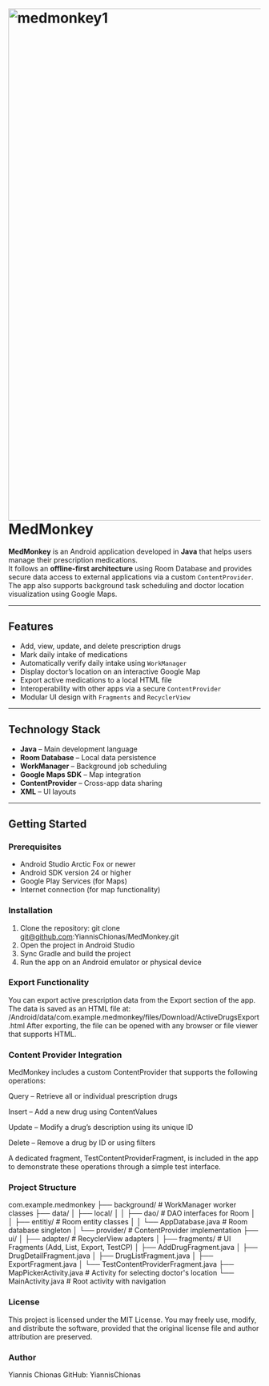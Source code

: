 # <img width="1024" height="1024" alt="medmonkey1" src="https://github.com/user-attachments/assets/9fe468f5-8897-4daa-9dab-edf79c47b1d1" /> MedMonkey

**MedMonkey** is an Android application developed in **Java** that helps users manage their prescription medications.  
It follows an **offline-first architecture** using Room Database and provides secure data access to external applications via a custom `ContentProvider`.  
The app also supports background task scheduling and doctor location visualization using Google Maps.

---

## Features

- Add, view, update, and delete prescription drugs  
- Mark daily intake of medications  
- Automatically verify daily intake using `WorkManager`  
- Display doctor’s location on an interactive Google Map  
- Export active medications to a local HTML file  
- Interoperability with other apps via a secure `ContentProvider`  
- Modular UI design with `Fragments` and `RecyclerView`  

---

## Technology Stack

- **Java** – Main development language  
- **Room Database** – Local data persistence  
- **WorkManager** – Background job scheduling  
- **Google Maps SDK** – Map integration  
- **ContentProvider** – Cross-app data sharing  
- **XML** – UI layouts  

---

## Getting Started

### Prerequisites

- Android Studio Arctic Fox or newer  
- Android SDK version 24 or higher  
- Google Play Services (for Maps)  
- Internet connection (for map functionality)  

### Installation

1. Clone the repository:
   git clone git@github.com:YiannisChionas/MedMonkey.git
2. Open the project in Android Studio
3. Sync Gradle and build the project
4. Run the app on an Android emulator or physical device

### Export Functionality

You can export active prescription data from the Export section of the app.
The data is saved as an HTML file at:
  /Android/data/com.example.medmonkey/files/Download/ActiveDrugsExport.html
After exporting, the file can be opened with any browser or file viewer that supports HTML.

### Content Provider Integration

MedMonkey includes a custom ContentProvider that supports the following operations:

Query – Retrieve all or individual prescription drugs

Insert – Add a new drug using ContentValues

Update – Modify a drug’s description using its unique ID

Delete – Remove a drug by ID or using filters

A dedicated fragment, TestContentProviderFragment, is included in the app to demonstrate these operations through a simple test interface.

### Project Structure

com.example.medmonkey
├── background/                  # WorkManager worker classes
├── data/
│   ├── local/
│   │   ├── dao/                 # DAO interfaces for Room
│   │   ├── entitiy/             # Room entity classes
│   │   └── AppDatabase.java     # Room database singleton
│   └── provider/                # ContentProvider implementation
├── ui/
│   ├── adapter/                 # RecyclerView adapters
│   ├── fragments/               # UI Fragments (Add, List, Export, TestCP)
│   ├── AddDrugFragment.java
│   ├── DrugDetailFragment.java
│   ├── DrugListFragment.java
│   ├── ExportFragment.java
│   └── TestContentProviderFragment.java
├── MapPickerActivity.java       # Activity for selecting doctor's location
└── MainActivity.java            # Root activity with navigation

### License

This project is licensed under the MIT License.
You may freely use, modify, and distribute the software, provided that the original license file and author attribution are preserved.

### Author

Yiannis Chionas
GitHub: YiannisChionas
